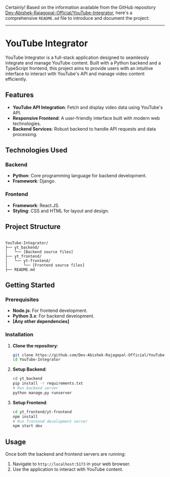 Certainly! Based on the information available from the GitHub repository [Dev-Abishek-Rajagopal-Official/YouTube-Integrator](https://github.com/Dev-Abishek-Rajagopal-Official/YouTube-Integrator), here's a comprehensive `README.md` file to introduce and document the project:

---

# YouTube Integrator

YouTube Integrator is a full-stack application designed to seamlessly integrate and manage YouTube content. Built with a Python backend and a TypeScript frontend, this project aims to provide users with an intuitive interface to interact with YouTube's API and manage video content efficiently.

## Features

* **YouTube API Integration**: Fetch and display video data using YouTube's API.
* **Responsive Frontend**: A user-friendly interface built with modern web technologies.
* **Backend Services**: Robust backend to handle API requests and data processing.

## Technologies Used

### Backend

* **Python**: Core programming language for backend development.
* **Framework**: Django.

### Frontend

* **Framework**: React.JS.
* **Styling**: CSS and HTML for layout and design.

## Project Structure

```

YouTube-Integrator/
├── yt_backend/
│   └── [Backend source files]
├── yt_frontend/
│   └── yt-frontend/
│       └── [Frontend source files]
├── README.md
```



## Getting Started

### Prerequisites

* **Node.js**: For frontend development.
* **Python 3.x**: For backend development.
* **\[Any other dependencies]**

### Installation

1. **Clone the repository**:

   ```bash
   git clone https://github.com/Dev-Abishek-Rajagopal-Official/YouTube-Integrator.git
   cd YouTube-Integrator
   ```



2. **Setup Backend**:

   ```bash
   cd yt_backend
   pip install -r requirements.txt
   # Run backend server
   python manage.py runserver
   ```



3. **Setup Frontend**:

   ```bash
   cd yt_frontend/yt-frontend
   npm install
   # Run frontend development server
   npm start dev
   ```



## Usage

Once both the backend and frontend servers are running:

1. Navigate to `http://localhost:5173` in your web browser.
2. Use the application to interact with YouTube content.

